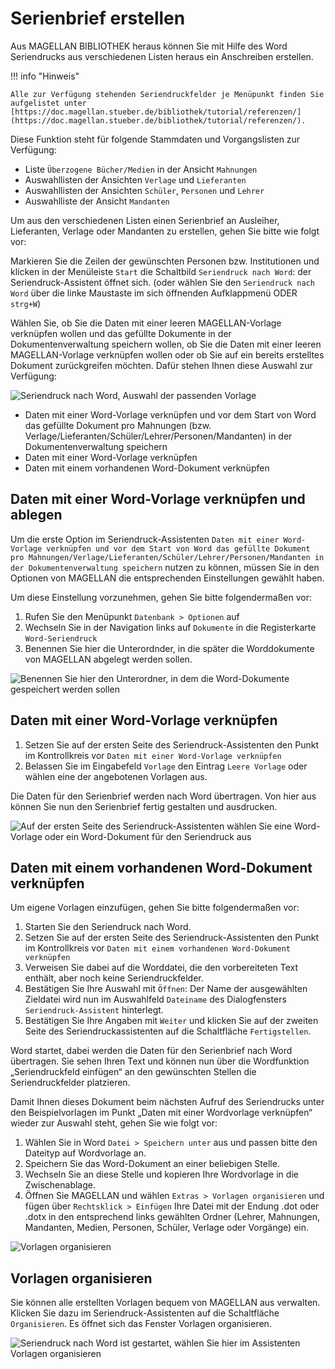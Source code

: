 # Serienbrief erstellen

Aus MAGELLAN BIBLIOTHEK heraus können Sie mit Hilfe des Word Seriendrucks aus verschiedenen Listen heraus ein Anschreiben erstellen.


!!! info "Hinweis"

    Alle zur Verfügung stehenden Seriendruckfelder je Menüpunkt finden Sie aufgelistet unter [https://doc.magellan.stueber.de/bibliothek/tutorial/referenzen/](https://doc.magellan.stueber.de/bibliothek/tutorial/referenzen/).

Diese Funktion steht für folgende Stammdaten und Vorgangslisten zur Verfügung:

* Liste `Überzogene Bücher/Medien` in der Ansicht `Mahnungen`
* Auswahllisten der Ansichten `Verlage` und `Lieferanten`
* Auswahllisten der Ansichten `Schüler`, `Personen` und `Lehrer`
* Auswahlliste der Ansicht `Mandanten`

Um aus den verschiedenen Listen einen Serienbrief an Ausleiher, Lieferanten, Verlage oder Mandanten zu erstellen, gehen Sie bitte wie folgt vor:

Markieren Sie die Zeilen der gewünschten Personen bzw. Institutionen  und klicken in der Menüleiste `Start` die Schaltbild `Seriendruck nach Word`: der Seriendruck-Assistent öffnet sich. (oder wählen Sie den `Seriendruck nach Word` über die linke Maustaste im sich öffnenden Aufklappmenü ODER `strg+W`)

Wählen Sie, ob Sie die Daten mit einer leeren MAGELLAN-Vorlage verknüpfen wollen und das gefüllte Dokumente in der Dokumentenverwaltung speichern wollen, ob Sie die Daten mit einer leeren MAGELLAN-Vorlage verknüpfen wollen oder ob Sie auf ein bereits erstelltes Dokument zurückgreifen möchten. Dafür stehen Ihnen diese Auswahl zur Verfügung:
   
![Seriendruck nach Word, Auswahl der passenden Vorlage](/assets/images/bibliothek/seriendruck06.png)

* Daten mit einer Word-Vorlage verknüpfen und vor dem Start von Word das gefüllte Dokument pro Mahnungen (bzw. Verlage/Lieferanten/Schüler/Lehrer/Personen/Mandanten) in der Dokumentenverwaltung speichern
* Daten mit einer Word-Vorlage verknüpfen
* Daten mit einem vorhandenen Word-Dokument verknüpfen

## Daten mit einer Word-Vorlage verknüpfen und ablegen

Um die erste Option im Seriendruck-Assistenten `Daten mit einer Word-Vorlage verknüpfen und vor dem Start von Word das gefüllte Dokument pro Mahnungen/Verlage/Lieferanten/Schüler/Lehrer/Personen/Mandanten in der Dokumentenverwaltung speichern` nutzen zu können, müssen Sie in den Optionen von MAGELLAN die entsprechenden Einstellungen gewählt haben. 

Um diese Einstellung vorzunehmen, gehen Sie bitte folgendermaßen vor:

1. Rufen Sie den Menüpunkt `Datenbank > Optionen` auf
2. Wechseln Sie in der Navigation links auf `Dokumente` in die Registerkarte `Word-Seriendruck`
3. Benennen Sie hier die Unterordnder, in die später die Worddokumente von MAGELLAN abgelegt werden sollen.

![Benennen Sie hier den Unterordner, in dem die Word-Dokumente gespeichert werden sollen](/assets/images/bibliothek/seriendruck02.png)

## Daten mit einer Word-Vorlage verknüpfen

1. Setzen Sie auf der ersten Seite des Seriendruck-Assistenten den Punkt im Kontrollkreis vor `Daten mit einer Word-Vorlage verknüpfen`
2. Belassen Sie im Eingabefeld `Vorlage` den Eintrag `Leere Vorlage` oder wählen eine der angebotenen Vorlagen aus.

Die Daten für den Serienbrief werden nach Word übertragen. Von hier aus können Sie nun den Serienbrief fertig gestalten und ausdrucken.

![Auf der ersten Seite des Seriendruck-Assistenten wählen Sie eine Word-Vorlage oder ein Word-Dokument für den Seriendruck aus](/assets/images/bibliothek/seriendruck01.png)

## Daten mit einem vorhandenen Word-Dokument verknüpfen

Um eigene Vorlagen einzufügen, gehen Sie bitte folgendermaßen vor:

1. Starten Sie den Seriendruck nach Word. 
2. Setzen Sie auf der ersten Seite des Seriendruck-Assistenten den Punkt im Kontrollkreis vor `Daten mit einem vorhandenen Word-Dokument verknüpfen`
3. Verweisen Sie dabei auf die Worddatei, die den vorbereiteten Text enthält, aber noch keine Seriendruckfelder.
4. Bestätigen Sie Ihre Auswahl mit `Öffnen`: Der Name der ausgewählten Zieldatei wird nun im Auswahlfeld `Dateiname` des Dialogfensters `Seriendruck-Assistent` hinterlegt.
8. Bestätigen Sie Ihre Angaben mit `Weiter` und klicken Sie auf der zweiten Seite des Seriendruckassistenten auf die Schaltfläche `Fertigstellen`.

Word startet, dabei werden die Daten für den Serienbrief nach Word übertragen. Sie sehen Ihren Text und können nun über die Wordfunktion „Seriendruckfeld einfügen“ an den gewünschten Stellen die Seriendruckfelder platzieren.

Damit Ihnen dieses Dokument beim nächsten Aufruf des Seriendrucks unter den Beispielvorlagen im Punkt „Daten mit einer Wordvorlage verknüpfen“ wieder zur Auswahl steht, gehen Sie wie folgt vor:

1. Wählen Sie in Word `Datei > Speichern unter` aus und passen bitte den Dateityp auf Wordvorlage an. 
2. Speichern Sie das Word-Dokument an einer beliebigen Stelle.
3. Wechseln Sie an diese Stelle und kopieren Ihre Wordvorlage in die Zwischenablage.
4. Öffnen Sie MAGELLAN und wählen `Extras > Vorlagen organisieren` und fügen über `Rechtsklick > Einfügen` Ihre Datei mit der Endung .dot oder .dotx in den entsprechend links gewählten Ordner (Lehrer, Mahnungen, Mandanten, Medien, Personen, Schüler, Verlage oder Vorgänge) ein.

![Vorlagen organisieren](/assets/images/bibliothek/seriendruck04.png)

## Vorlagen organisieren

Sie können alle erstellten Vorlagen bequem von MAGELLAN aus verwalten. Klicken Sie dazu im Seriendruck-Assistenten auf die Schaltfläche `Organisieren`. Es öffnet sich das Fenster Vorlagen organisieren.

![Seriendruck nach Word ist gestartet, wählen Sie hier im Assistenten `Vorlagen organisieren`](/assets/images/bibliothek/seriendruck05.png)
